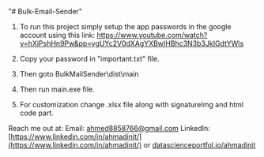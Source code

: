 "# Bulk-Email-Sender" 
1. To run this project simply setup the app passwords in the google account using this link:
    https://www.youtube.com/watch?v=hXiPshHn9Pw&pp=ygUYc2V0dXAgYXBwIHBhc3N3b3JkIGdtYWls

2. Copy your password in "important.txt" file.

3. Then goto BulkMailSender\dist\main

4. Then run main.exe file.

5. For customization change .xlsx file along with signatureImg and html code part.

Reach me out at: 
    Email:
    [ahmed8858766@gmail.com](mailto:ahmed8858766@gmail.com)
    LinkedIn: [https://www.linkedin.com/in/ahmadinit/](https://www.linkedin.com/in/ahmadinit/)
    or [datascienceportfol.io/ahmadinit](https://datascienceportfol.io/ahmadinit)
